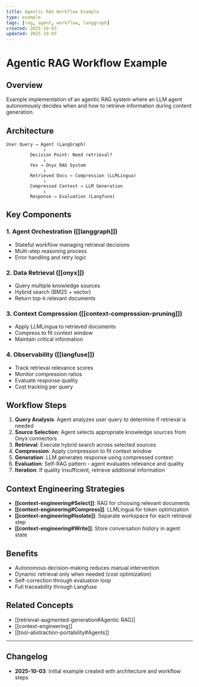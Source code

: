 ```yaml
---
title: Agentic RAG Workflow Example
type: example
tags: [rag, agent, workflow, langgraph]
created: 2025-10-03
updated: 2025-10-03
---
```


# Agentic RAG Workflow Example

## Overview

Example implementation of an agentic RAG system where an LLM agent autonomously decides when and how to retrieve information during content generation.

## Architecture

```
User Query → Agent (LangGraph)
              ↓
         Decision Point: Need retrieval?
              ↓
         Yes → Onyx RAG System
              ↓
         Retrieved Docs → Compression (LLMLingua)
              ↓
         Compressed Context → LLM Generation
              ↓
         Response → Evaluation (Langfuse)
```

## Key Components

### 1. Agent Orchestration ([[langgraph]])
- Stateful workflow managing retrieval decisions
- Multi-step reasoning process
- Error handling and retry logic

### 2. Data Retrieval ([[onyx]])
- Query multiple knowledge sources
- Hybrid search (BM25 + vector)
- Return top-k relevant documents

### 3. Context Compression ([[context-compression-pruning]])
- Apply LLMLingua to retrieved documents
- Compress to fit context window
- Maintain critical information

### 4. Observability ([[langfuse]])
- Track retrieval relevance scores
- Monitor compression ratios
- Evaluate response quality
- Cost tracking per query

## Workflow Steps

1. **Query Analysis**: Agent analyzes user query to determine if retrieval is needed
2. **Source Selection**: Agent selects appropriate knowledge sources from Onyx connectors
3. **Retrieval**: Execute hybrid search across selected sources
4. **Compression**: Apply compression to fit context window
5. **Generation**: LLM generates response using compressed context
6. **Evaluation**: Self-RAG pattern - agent evaluates relevance and quality
7. **Iteration**: If quality insufficient, retrieve additional information

## Context Engineering Strategies

- **[[context-engineering#Select]]**: RAG for choosing relevant documents
- **[[context-engineering#Compress]]**: LLMLingua for token optimization
- **[[context-engineering#Isolate]]**: Separate workspace for each retrieval step
- **[[context-engineering#Write]]**: Store conversation history in agent state

## Benefits

- Autonomous decision-making reduces manual intervention
- Dynamic retrieval only when needed (cost optimization)
- Self-correction through evaluation loop
- Full traceability through Langfuse

## Related Concepts

- [[retrieval-augmented-generation#Agentic RAG]]
- [[context-engineering]]
- [[tool-abstraction-portability#Agents]]

---

## Changelog

- **2025-10-03**: Initial example created with architecture and workflow steps
